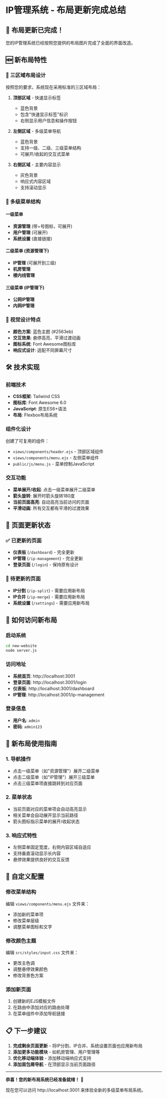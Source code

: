 # IP管理系统 - 布局更新完成总结

## 🎉 布局更新已完成！

您的IP管理系统已经按照您提供的布局图片完成了全面的界面改造。

## 🆕 新布局特性

### 📐 三区域布局设计
按照您的要求，系统现在采用标准的三区域布局：

1. **顶部区域** - 快速显示标签
   - 蓝色背景
   - 包含"快速显示标签"标识
   - 右侧显示用户信息和操作按钮

2. **左侧区域** - 多级菜单导航
   - 蓝色背景
   - 支持一级、二级、三级菜单结构
   - 可展开/收起的交互式菜单

3. **右侧区域** - 主要内容显示
   - 灰色背景
   - 响应式内容区域
   - 支持滚动显示

### 🌳 多级菜单结构

#### 一级菜单
- **资源管理** (带+号图标，可展开)
- **用户管理** (可展开)
- **系统设置** (直接链接)

#### 二级菜单 (资源管理下)
- **IP管理** (可展开到三级)
- **机房管理**
- **楼内线管理**

#### 三级菜单 (IP管理下)
- **公网IP管理**
- **内网IP管理**

### 🎨 视觉设计特点

- **颜色方案**: 蓝色主题 (#2563eb)
- **交互效果**: 悬停高亮、平滑过渡动画
- **图标系统**: Font Awesome图标库
- **响应式设计**: 适配不同屏幕尺寸

## 🛠️ 技术实现

### 前端技术
- **CSS框架**: Tailwind CSS
- **图标库**: Font Awesome 6.0
- **JavaScript**: 原生ES6+语法
- **布局**: Flexbox布局系统

### 组件化设计
创建了可复用的组件：
- `views/components/header.ejs` - 顶部区域组件
- `views/components/menu.ejs` - 左侧菜单组件
- `public/js/menu.js` - 菜单控制JavaScript

### 交互功能
- **菜单展开/收起**: 点击一级菜单展开二级菜单
- **箭头旋转**: 展开时箭头旋转180度
- **当前页面高亮**: 自动高亮当前访问的页面
- **平滑动画**: 所有交互都有平滑的过渡效果

## 📱 页面更新状态

### ✅ 已更新的页面
- **仪表板** (`/dashboard`) - 完全更新
- **IP管理** (`/ip-management`) - 完全更新
- **登录页面** (`/login`) - 保持原有设计

### 🔄 待更新的页面
- **IP分割** (`/ip-split`) - 需要应用新布局
- **IP合并** (`/ip-merge`) - 需要应用新布局
- **系统设置** (`/settings`) - 需要应用新布局

## 🚀 如何访问新布局

### 启动系统
```bash
cd new-website
node server.js
```

### 访问地址
- **系统首页**: http://localhost:3001
- **登录页面**: http://localhost:3001/login
- **仪表板**: http://localhost:3001/dashboard
- **IP管理**: http://localhost:3001/ip-management

### 登录信息
- **用户名**: `admin`
- **密码**: `admin123`

## 🎯 新布局使用指南

### 1. 导航操作
- 点击一级菜单（如"资源管理"）展开二级菜单
- 点击二级菜单（如"IP管理"）展开三级菜单
- 点击三级菜单项直接跳转到对应页面

### 2. 菜单状态
- 当前页面对应的菜单项会自动高亮显示
- 相关菜单会自动展开显示当前路径
- 箭头图标指示菜单的展开/收起状态

### 3. 响应式特性
- 左侧菜单固定宽度，右侧内容区域自适应
- 支持垂直滚动显示长内容
- 悬停效果提供良好的交互反馈

## 🔧 自定义配置

### 修改菜单结构
编辑 `views/components/menu.ejs` 文件来：
- 添加新的菜单项
- 修改菜单层级
- 调整菜单图标和文字

### 修改颜色主题
编辑 `src/styles/input.css` 文件来：
- 更改主色调
- 调整悬停效果颜色
- 修改背景色方案

### 添加新页面
1. 创建新的EJS模板文件
2. 在路由中添加对应的路由处理
3. 在菜单组件中添加导航链接

## 📋 下一步建议

1. **完成剩余页面更新** - 将IP分割、IP合并、系统设置页面也应用新布局
2. **添加更多功能模块** - 如机房管理、用户管理等
3. **优化移动端体验** - 添加移动端响应式支持
4. **添加面包屑导航** - 在顶部显示当前页面路径

---

**恭喜！您的新布局系统已经准备就绪！** 🎉

现在您可以访问 http://localhost:3001 来体验全新的多级菜单布局系统。


